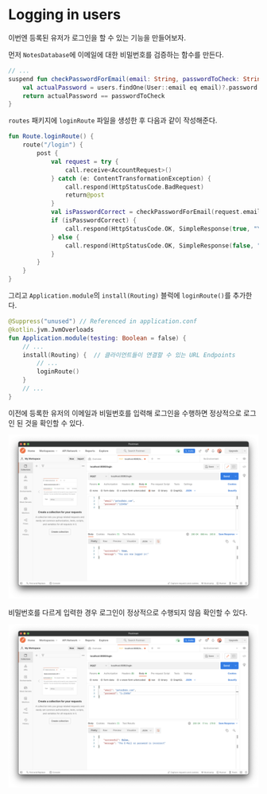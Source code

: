# Logging in users

이번엔 등록된 유저가 로그인을 할 수 있는 기능을 만들어보자.

먼저 `NotesDatabase`에 이메일에 대한 비밀번호를 검증하는 함수를 만든다.

```kotlin
// ...
suspend fun checkPasswordForEmail(email: String, passwordToCheck: String): Boolean {
    val actualPassword = users.findOne(User::email eq email)?.password ?: return false
    return actualPassword == passwordToCheck
}
```

`routes` 패키지에 `loginRoute` 파일을 생성한 후 다음과 같이 작성해준다.

```kotlin
fun Route.loginRoute() {
    route("/login") {
        post {
            val request = try {
                call.receive<AccountRequest>()
            } catch (e: ContentTransformationException) {
                call.respond(HttpStatusCode.BadRequest)
                return@post
            }
            val isPasswordCorrect = checkPasswordForEmail(request.email, request.password)
            if (isPasswordCorrect) {
                call.respond(HttpStatusCode.OK, SimpleResponse(true, "You are now logged in!"))
            } else {
                call.respond(HttpStatusCode.OK, SimpleResponse(false, "The E-Mail or password is incorrect"))
            }
        }
    }
}
```

그리고 `Application.module`의 `install(Routing)` 블럭에 `loginRoute()`를 추가한다.

```kotlin
@Suppress("unused") // Referenced in application.conf
@kotlin.jvm.JvmOverloads
fun Application.module(testing: Boolean = false) {
    // ...
    install(Routing) {  // 클라이언트들이 연결할 수 있는 URL Endpoints
        // ...
        loginRoute()
    }
    // ...
}
```

이전에 등록한 유저의 이메일과 비밀번호를 입력해 로그인을 수행하면 정상적으로 로그인 된 것을 확인할 수 있다.

<div align="center">
<img src="img/login.png">
</div>

비밀번호를 다르게 입력한 경우 로그인이 정상적으로 수행되지 않음 확인할 수 있다.

<div align="center">
<img src="img/login_failed.png">
</div>